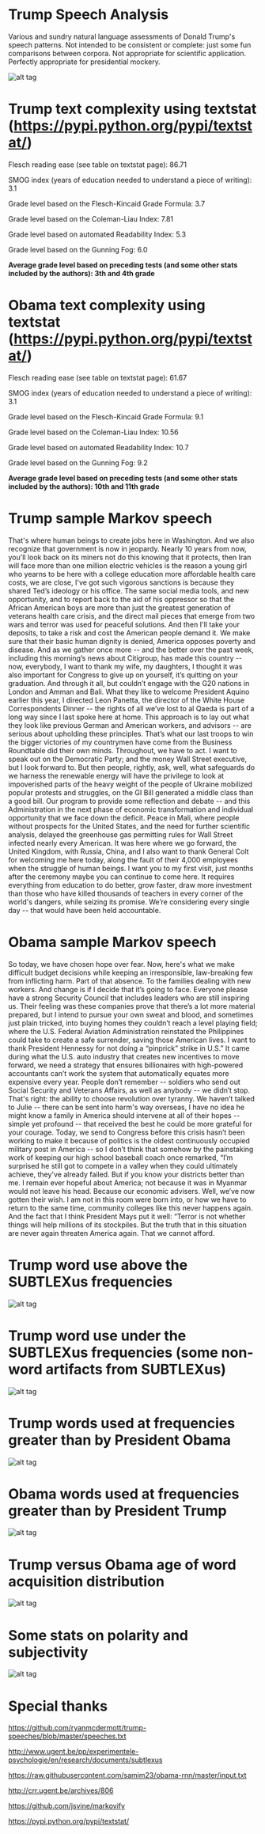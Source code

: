 # Trump Speech Analysis
Various and sundry natural language assessments of Donald Trump's speech patterns. Not intended to be consistent or complete: just some fun comparisons between corpora. Not appropriate for scientific application. Perfectly appropriate for presidential mockery. 

![alt tag](http://www.capitolhillblue.com/wp-content/uploads/2015/12/122215donaldtrump.jpg)

# Trump text complexity using textstat (https://pypi.python.org/pypi/textstat/)
  
  Flesch reading ease (see table on textstat page): 86.71
  
  SMOG index (years of education needed to understand a piece of writing): 3.1
  
  Grade level based on the Flesch-Kincaid Grade Formula: 3.7
  
  Grade level based on the Coleman-Liau Index: 7.81
  
  Grade level based on automated Readability Index: 5.3
  
  Grade level based on the Gunning Fog: 6.0

  **Average grade level based on preceding tests (and some other stats included by the authors): 3th and 4th grade**

# Obama text complexity using textstat (https://pypi.python.org/pypi/textstat/)

  Flesch reading ease (see table on textstat page): 61.67
  
  SMOG index (years of education needed to understand a piece of writing): 3.1
  
  Grade level based on the Flesch-Kincaid Grade Formula: 9.1
  
  Grade level based on the Coleman-Liau Index: 10.56
  
  Grade level based on automated Readability Index: 10.7
  
  Grade level based on the Gunning Fog: 9.2

  **Average grade level based on preceding tests (and some other stats included by the authors): 10th and 11th grade**

# Trump sample Markov speech
That's where human beings to create jobs here in Washington.
And we also recognize that government is now in jeopardy.
Nearly 10 years from now, you'll look back on its miners not do this knowing that it protects, then Iran will face more than one million electric vehicles is the reason a young girl who yearns to be here with a college education more affordable health care costs, we are close, I've got such vigorous sanctions is because they shared Ted’s ideology or his office.
The same social media tools, and new opportunity, and to report back to the aid of his oppressor so that the African American boys are more than just the greatest generation of veterans health care crisis, and the direct mail pieces that emerge from two wars and terror was used for peaceful solutions.
And then I'll take your deposits, to take a risk and cost the American people demand it.
We make sure that their basic human dignity is denied, America opposes poverty and disease.
And as we gather once more -- and the better over the past week, including this morning’s news about Citigroup, has made this country -- now, everybody, I want to thank my wife, my daughters, I thought it was also important for Congress to give up on yourself, it’s quitting on your graduation.
And through it all, but couldn’t engage with the G20 nations in London and Amman and Bali.
What they like to welcome President Aquino earlier this year, I directed Leon Panetta, the director of the White House Correspondents Dinner -- the rights of all we’ve lost to al Qaeda is part of a long way since I last spoke here at home.
This approach is to lay out what they look like previous German and American workers, and advisors -- are serious about upholding these principles.
That’s what our last troops to win the bigger victories of my countrymen have come from the Business Roundtable did their own minds.
Throughout, we have to act.
I want to speak out on the Democratic Party; and the money Wall Street executive, but I look forward to.
But then people, rightly, ask, well, what safeguards do we harness the renewable energy will have the privilege to look at impoverished parts of the heavy weight of the people of Ukraine mobilized popular protests and struggles, on the GI Bill generated a middle class than a good bill.
Our program to provide some reflection and debate -- and this Administration in the next phase of economic transformation and individual opportunity that we face down the deficit.
Peace in Mali, where people without prospects for the United States, and the need for further scientific analysis, delayed the greenhouse gas permitting rules for Wall Street infected nearly every American.
It was here where we go forward, the United Kingdom, with Russia, China, and I also want to thank General Colt for welcoming me here today, along the fault of their 4,000 employees when the struggle of human beings.
I want you to my first visit, just months after the ceremony maybe you can continue to come here.
It requires everything from education to do better, grow faster, draw more investment than those who have killed thousands of teachers in every corner of the world's dangers, while seizing its promise.
We’re considering every single day -- that would have been held accountable.


# Obama sample Markov speech
So today, we have chosen hope over fear.
Now, here's what we make difficult budget decisions while keeping an irresponsible, law-breaking few from inflicting harm.
Part of that absence.
To the families dealing with new workers.
And change is if I decide that it’s going to face.
Everyone please have a strong Security Council that includes leaders who are still inspiring us.
Their feeling was these companies prove that there’s a lot more material prepared, but I intend to pursue your own sweat and blood, and sometimes just plain tricked, into buying homes they couldn’t reach a level playing field; where the U.S. Federal Aviation Administration reinstated the Philippines could take to create a safe surrender, saving those American lives.
I want to thank President Hennessy for not doing a “pinprick” strike in U.S.” It came during what the U.S. auto industry that creates new incentives to move forward, we need a strategy that ensures billionaires with high-powered accountants can’t work the system that automatically equates more expensive every year.
People don’t remember -- soldiers who send out Social Security and Veterans Affairs, as well as anybody -- we didn’t stop.
That's right: the ability to choose revolution over tyranny.
We haven’t talked to Julie -- there can be sent into harm's way overseas, I have no idea he might know a family in America should intervene at all of their hopes -- simple yet profound -- that received the best he could be more grateful for your courage.
Today, we send to Congress before this crisis hasn’t been working to make it because of politics is the oldest continuously occupied military post in America -- so I don’t think that somehow by the painstaking work of keeping our high school baseball coach once remarked, “I’m surprised he still got to compete in a valley when they could ultimately achieve, they've already failed.
But if you know your districts better than me.
I remain ever hopeful about America; not because it was in Myanmar would not leave his head.
Because our economic advisers.
Well, we’ve now gotten their wish.
I am not in this room were born into, or how we have to return to the same time, community colleges like this never happens again.
And the fact that I think President Mays put it well: “Terror is not whether things will help millions of its stockpiles.
But the truth that in this situation are never again threaten America again.
That we cannot afford.


# Trump word use above the SUBTLEXus frequencies
![alt tag](https://github.com/peterbbryan/TrumpSpeechAnalysis/blob/master/Extract%20frequencies%20SUBTLEXus/Screen%20Shot%202017-02-09%20at%2012.29.36%20AM.png)

# Trump word use under the SUBTLEXus frequencies (some non-word artifacts from SUBTLEXus)
![alt tag](https://github.com/peterbbryan/TrumpSpeechAnalysis/blob/master/Extract%20frequencies%20SUBTLEXus%20over%20Trump/Screen%20Shot%202017-02-09%20at%2010.39.12%20PM.png)

# Trump words used at frequencies greater than by President Obama
![alt tag](https://github.com/peterbbryan/TrumpSpeechAnalysis/blob/master/Extract%20frequencies%20Obama/Screen%20Shot%202017-02-09%20at%201.57.34%20AM.png)

# Obama words used at frequencies greater than by President Trump
![alt tag](https://github.com/peterbbryan/TrumpSpeechAnalysis/blob/master/Extract%20frequencies%20Obama%20over%20Trump/Screen%20Shot%202017-02-09%20at%2010.25.38%20PM.png)

# Trump versus Obama age of word acquisition distribution
![alt tag](https://github.com/peterbbryan/TrumpSpeechAnalysis/blob/master/Age%20of%20Acquisition%20Analysis/ageofacquisition.jpg)

# Some stats on polarity and subjectivity
![alt tag](https://github.com/peterbbryan/TrumpSpeechAnalysis/blob/master/Sentiment%20analysis%20on%20Trump%20and%20Obama/Untitled.001.jpeg)

# Special thanks
https://github.com/ryanmcdermott/trump-speeches/blob/master/speeches.txt

http://www.ugent.be/pp/experimentele-psychologie/en/research/documents/subtlexus

https://raw.githubusercontent.com/samim23/obama-rnn/master/input.txt

http://crr.ugent.be/archives/806

https://github.com/jsvine/markovify

https://pypi.python.org/pypi/textstat/
